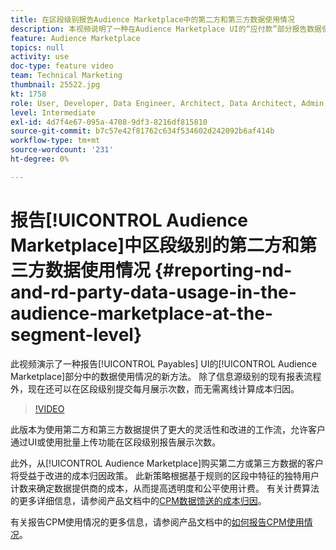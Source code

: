 ```yaml
---
title: 在区段级别报告Audience Marketplace中的第二方和第三方数据使用情况
description: 本视频说明了一种在Audience Marketplace UI的“应付款”部分报告数据使用情况的新方法。 除了信息源级别的现有报表流程外，现在还可以在区段级别提交每月展示次数，而无需离线计算成本归因。
feature: Audience Marketplace
topics: null
activity: use
doc-type: feature video
team: Technical Marketing
thumbnail: 25522.jpg
kt: 1758
role: User, Developer, Data Engineer, Architect, Data Architect, Admin, Leader
level: Intermediate
exl-id: 4d7f4e67-095a-4708-9df3-8216df815810
source-git-commit: b7c57e42f81762c634f534602d242092b6af414b
workflow-type: tm+mt
source-wordcount: '231'
ht-degree: 0%

---
```


# 报告[!UICONTROL Audience Marketplace]中区段级别的第二方和第三方数据使用情况 {#reporting-nd-and-rd-party-data-usage-in-the-audience-marketplace-at-the-segment-level}

此视频演示了一种报告[!UICONTROL Payables] UI的[!UICONTROL Audience Marketplace]部分中的数据使用情况的新方法。 除了信息源级别的现有报表流程外，现在还可以在区段级别提交每月展示次数，而无需离线计算成本归因。

>[!VIDEO](https://video.tv.adobe.com/v/25522/?quality=12)

此版本为使用第二方和第三方数据提供了更大的灵活性和改进的工作流，允许客户通过UI或使用批量上传功能在区段级别报告展示次数。

此外，从[!UICONTROL Audience Marketplace]购买第二方或第三方数据的客户将受益于改进的成本归因政策。 此新策略根据基于规则的区段中特征的独特用户计数来确定数据提供商的成本，从而提高透明度和公平使用计费。 有关计费算法的更多详细信息，请参阅产品文档中的[CPM数据馈送的成本归因](https://experiencecloud.adobe.com/resources/help/en_US/aam/marketplace_cpm_billing.html)。

有关报告CPM使用情况的更多信息，请参阅产品文档中的[如何报告CPM使用情况](https://experiencecloud.adobe.com/resources/help/en_US/aam/t_marketplace_report_cpm_usage.html)。
